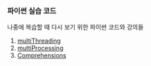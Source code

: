 ### 파이썬 실습 코드

나중에 복습할 때 다시 보기 위한 파이썬 코드와 강의들

1. [multiThreading](https://www.youtube.com/watch?v=IEEhzQoKtQU)
2. [multiProcessing](https://www.youtube.com/watch?v=fKl2JW_qrso)
3. [Comprehensions](https://www.youtube.com/watch?v=3dt4OGnU5sM)
